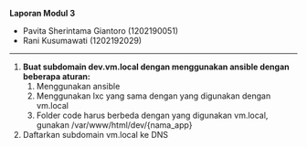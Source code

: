 **Laporan Modul 3**

- Pavita Sherintama Giantoro (1202190051)
- Rani Kusumawati (1202192029)

---

1. **Buat subdomain dev.vm.local dengan menggunakan ansible dengan beberapa aturan:**
	1. Menggunakan ansible
	2. Menggunakan lxc yang sama dengan yang digunakan dengan vm.local
	3. Folder code harus berbeda dengan yang digunakan vm.local, gunakan /var/www/html/dev/{nama_app}
2. Daftarkan subdomain vm.local ke DNS
